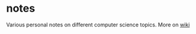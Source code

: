 # notes  
Various personal notes on different computer science topics.
More on [wiki](https://github.com/baltasarb/notes/wiki)
